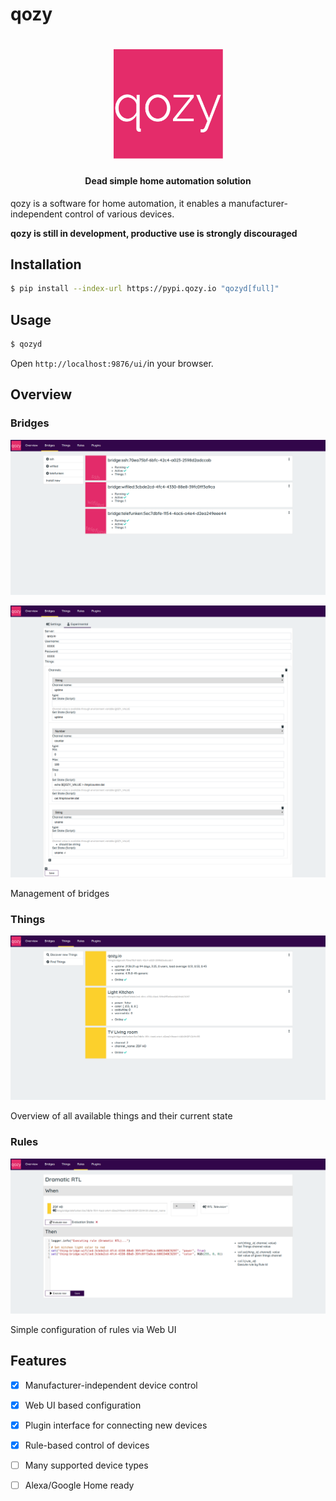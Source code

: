 # qozy

<h1 align="center">
<img src="docs/assets/images/logo.svg" alt="Qozy" width="175">
</h1>
<h4 align="center">Dead simple home automation solution</h4>

qozy is a software for home automation, it enables a manufacturer-independent control of various devices.

**qozy is still in development, productive use is strongly discouraged**

## Installation

```sh
$ pip install --index-url https://pypi.qozy.io "qozyd[full]"
```

## Usage

```sh
$ qozyd
```

Open `http://localhost:9876/ui/`in your browser.

## Overview

### Bridges

![Bridges](docs/assets/images/bridges.png)

![Bridge Settings](docs/assets/images/bridge-settings.png)

Management of bridges

### Things

![Things](docs/assets/images/things.png)

Overview of all available things and their current state

### Rules

![Rules](docs/assets/images/rules.png)

Simple configuration of rules via Web UI

## Features

- [x] Manufacturer-independent device control
- [x] Web UI based configuration
- [x] Plugin interface for connecting new devices
- [x] Rule-based control of devices
- [ ] Many supported device types
- [ ] Alexa/Google Home ready

